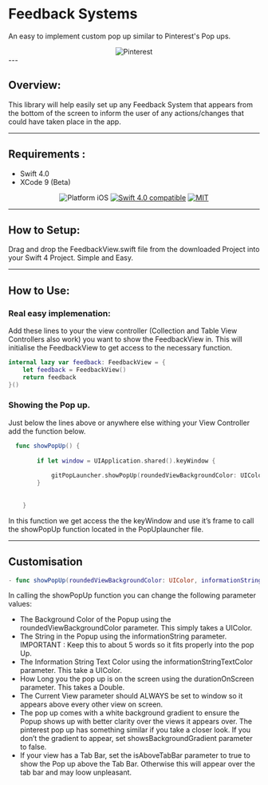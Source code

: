 # Feedback Systems

An easy to implement custom pop up similar to Pinterest's Pop ups. 
<div align="center">
<img src="https://github.com/mhlangagc/PopUp/blob/master/InformationPopUp/Pinterest.png" alt="Pinterest"/>
</div>
---

##  Overview:

This library will help easily set up any Feedback System that appears from the bottom of the screen to inform the user of any actions/changes that could have taken place in the app.

---

##  Requirements :

- Swift 4.0
- XCode 9 (Beta)

<p align="center">
<img src="https://img.shields.io/badge/platform-iOS-blue.svg?style=flat" alt="Platform iOS" />
<a href="https://developer.apple.com/swift"><img src="https://img.shields.io/badge/Swift_3.0-compatible-4BC51D.svg?style=flat" alt="Swift 4.0 compatible" /></a>
<a href="http://mit-license.org"><img src="https://img.shields.io/badge/license-MIT-blue.svg?style=flat" alt="MIT" /></a>


---

##  How to Setup:

Drag and drop the FeedbackView.swift file from the downloaded Project into your Swift 4 Project. Simple and Easy.

---

##  How to Use:

### Real easy implemenation:

Add these lines to your the view controller (Collection and Table View  Controllers also work) you want to show the FeedbackView in. This will initialise the FeedbackView to get access to the necessary function.

```swift
internal lazy var feedback: FeedbackView = {
	let feedback = FeedbackView()
	return feedback
}()

```

### Showing the Pop up.
Just below the lines above or anywhere else withing your View Controller add the function below. 

```swift
  func showPopUp() {
    
        if let window = UIApplication.shared().keyWindow {
    
            gitPopLauncher.showPopUp(roundedViewBackgroundColor: UIColor(red: 60.0/255.0, green:  80.0/255.0 ,blue: 82.0/255.0, alpha: 1.0), informationString: "Oh Hi there.", informationStringTextColor: UIColor.white(), durationOnScreen: 4.5, currentView: window, showsBackgroundGradient: true, isAboveTabBar: false)
        }
        
        
    }

```

In this function we get access the the keyWindow  and use it’s frame to call the showPopUp function located in the PopUplauncher file.  


---

##  Customisation

```swift
- func showPopUp(roundedViewBackgroundColor: UIColor, informationString : String, informationStringTextColor: UIColor, durationOnScreen: Double, currentView: UIView, showsBackgroundGradient: Bool, isAboveTabBar: Bool)

```


In calling the showPopUp function you can change the following parameter values: 

* The Background Color of the Popup using the roundedViewBackgroundColor parameter. This simply takes a UIColor. 
* The String in the Popup using the informationString parameter. IMPORTANT : Keep this to about 5 words so it fits properly into the pop Up. 
* The Information String Text Color using the informationStringTextColor parameter. This take a UIColor. 
* How Long you the pop up is on the screen using the durationOnScreen parameter. This takes a Double. 
* The Current View parameter should ALWAYS be set to window so it appears above every other view on screen. 
* The pop up comes with a white background gradient to ensure the Popup shows up with better clarity over the views it appears over. The pinterest pop up has something similar if you take a closer look. If you don’t the gradient to appear, set showsBackgroundGradient parameter to false. 
* If your view has a Tab Bar, set the isAboveTabBar parameter to true to show the Pop up above the Tab Bar. Otherwise this will appear over the tab bar and may loow unpleasant.



